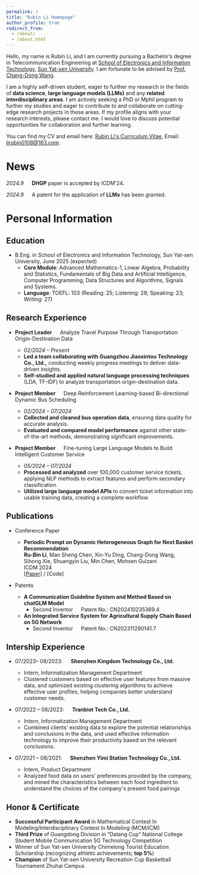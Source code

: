 ```yaml
---
permalink: /
title: "Rubin Li Homepage"
author_profile: true
redirect_from: 
  - /about/
  - /about.html
---
```

Hello, my name is Rubin Li, and I am currently pursuing a Bachelor’s degree in Telecommunication Engineering at [School of Electronics and Information Technology](https://seit.sysu.edu.cn/), [Sun Yat-sen University](https://www.sysu.edu.cn/). I am fortunate to be advised by [Prof. Chang-Dong Wang](https://www.scholat.com/changdongwang.cn).

I am a highly self-driven student, eager to further my research in the fields of **data science**, **large language models (LLMs)** and any **related interdisciplinary areas**. I am actively seeking a PhD or Mphil program to further my studies and eager to contribute to and collaborate on cutting-edge research projects in these areas. If my profile aligns with your research interests, please contact me. I would love to discuss potential opportunities for collaboration and further learning.

You can find my CV and email here: [Rubin Li's Curriculum Vitae](../assets/LrbCV.pdf), Email: lirubin0108@163.com.


News
======
*2024.9* &emsp; **DHGP** paper is accepted by ICDM'24.  


*2024.9* &emsp; A patent for the application of **LLMs** has been granted.



# Personal Information

Education
------

* B.Eng. in School of Electronics and Information Technology, Sun Yat-sen University, June 2025 (expected)
  * **Core Module**: Advanced Mathematics-1, Linear Algebra, Probability and Statistics, Fundamentals of Big Data and
Artificial Intelligence, Computer Programming, Data Structures and Algorithms, Signals and Systems.
  * **Language**: TOEFL: 103 (Reading: 25; Listening: 28; Speaking: 23; Writing: 27)

Research Experience
------
* **Project Leader** &emsp; Analyze Travel Purpose Through Transportation Origin-Destination Data
  * *02/2024 – Present*
  * **Led a team collaborating with Guangzhou Jiaoxintou Technology Co., Ltd.,** conducting weekly progress meetings to deliver data-driven insights.
  * **Self-studied and applied natural language processing techniques** (LDA, TF-IDF) to analyze transportation origin-destination data.

* **Project Member** &emsp; Deep Reinforcement Learning-based Bi-directional Dynamic Bus Scheduling
  * *02/2024 – 07/2024*
  * **Collected and cleaned bus operation data**, ensuring data quality for accurate analysis.
  * **Evaluated and compared model performance** against other state-of-the-art methods, demonstrating significant improvements.

* **Project Member** &emsp; Fine-tuning Large Language Models to Build Intelligent Customer Service
  * *05/2024 – 07/2024*
  * **Processed and analyzed** over 100,000 customer service tickets, applying NLP methods to extract features and perform secondary classification.
  * **Utilized large language model APIs** to convert ticket information into usable training data, creating a complete workflow.

Publications
------

* Conference Paper
  * **Periodic Prompt on Dynamic Heterogeneous Graph for Next Basket Recommendation**  
  **Ru-Bin Li**, Man Sheng Chen, Xin-Yu Ding, Chang-Dong Wang, Sihong Xie, Shuangyin Liu, Min Chen, Mohsen Guizani  
  ICDM 2024  
  [[Paper]](../assets/Periodic%20Prompt%20on%20Dynamic%20Heterogeneous%20Graph%20for%20Next%20Basket%20Recommendation.pdf) / [Code]

* Patents
  * **A Communication Guideline System and Method Based on chatGLM Model** 
    * Second Inventor &emsp; Patent No.: CN202410235369.4
  * **An Integrated Service System for Agricultural Supply Chain Based on 5G Network**
    * Second Inventor &emsp; Patent No.: CN202311290141.7
  

Intership Experience
------
* 07/2023– 08/2023: &emsp; **Shenzhen Kingdom Technology Co., Ltd.**
  * Intern, Informatization Management Department
  * Clustered customers based on effective user features from massive data, and optimized existing clustering
algorithms to achieve effective user profiles, helping companies better understand customer needs.
  <!-- * Supervisor: Professor Hub -->

* 07/2022 – 08/2023: &emsp; **Tranbiot Tech Co., Ltd.**
  * Intern, Informatization Management Department                                       
  * Combined clients’ existing data to explore the potential relationships and conclusions in the data, and used
effective information technology to improve their productivity based on the relevant conclusions.
  <!-- * Supervisor: Professor Git -->
  
* 07/2021 – 08/2021: &emsp; **Shenzhen Yimi Station Technology Co., Ltd.**
  * Intern, Product Department
  * Analyzed food data on users' preferences provided by the company, and mined the characteristics between
each food ingredient to understand the choices of the company's present food pairings
  <!-- * Supervisor: Professor Git -->


Honor & Certificate
------
* **Successful Participant Award** in Mathematical Contest In Modeling/Interdisciplinary Contest In Modeling (MCM/ICM)
* **Third Prize** of Guangdong Division in “Datang Cup” National College Student Mobile Communication 5G Technology Competition
* Winner of Sun Yat-sen University Chimelong Tourist Education Scholarship (recognizing athletic achievements; **top 5%**)
* **Champion** of Sun Yat-sen University Recreation Cup Basketball Tournament Zhuhai Campus 



<!-- This is the front page of a website that is powered by the [Academic Pages template](https://github.com/academicpages/academicpages.github.io) and hosted on GitHub pages. [GitHub pages](https://pages.github.com) is a free service in which websites are built and hosted from code and data stored in a GitHub repository, automatically updating when a new commit is made to the respository. This template was forked from the [Minimal Mistakes Jekyll Theme](https://mmistakes.github.io/minimal-mistakes/) created by Michael Rose, and then extended to support the kinds of content that academics have: publications, talks, teaching, a portfolio, blog posts, and a dynamically-generated CV. You can fork [this repository](https://github.com/academicpages/academicpages.github.io) right now, modify the configuration and markdown files, add your own PDFs and other content, and have your own site for free, with no ads! An older version of this template powers my own personal website at [stuartgeiger.com](http://stuartgeiger.com), which uses [this Github repository](https://github.com/staeiou/staeiou.github.io).

A data-driven personal website
======
Like many other Jekyll-based GitHub Pages templates, Academic Pages makes you separate the website's content from its form. The content & metadata of your website are in structured markdown files, while various other files constitute the theme, specifying how to transform that content & metadata into HTML pages. You keep these various markdown (.md), YAML (.yml), HTML, and CSS files in a public GitHub repository. Each time you commit and push an update to the repository, the [GitHub pages](https://pages.github.com/) service creates static HTML pages based on these files, which are hosted on GitHub's servers free of charge.

Many of the features of dynamic content management systems (like Wordpress) can be achieved in this fashion, using a fraction of the computational resources and with far less vulnerability to hacking and DDoSing. You can also modify the theme to your heart's content without touching the content of your site. If you get to a point where you've broken something in Jekyll/HTML/CSS beyond repair, your markdown files describing your talks, publications, etc. are safe. You can rollback the changes or even delete the repository and start over -- just be sure to save the markdown files! Finally, you can also write scripts that process the structured data on the site, such as [this one](https://github.com/academicpages/academicpages.github.io/blob/master/talkmap.ipynb) that analyzes metadata in pages about talks to display [a map of every location you've given a talk](https://academicpages.github.io/talkmap.html).

Getting started
======
1. Register a GitHub account if you don't have one and confirm your e-mail (required!)
1. Fork [this repository](https://github.com/academicpages/academicpages.github.io) by clicking the "fork" button in the top right. 
1. Go to the repository's settings (rightmost item in the tabs that start with "Code", should be below "Unwatch"). Rename the repository "[your GitHub username].github.io", which will also be your website's URL.
1. Set site-wide configuration and create content & metadata (see below -- also see [this set of diffs](http://archive.is/3TPas) showing what files were changed to set up [an example site](https://getorg-testacct.github.io) for a user with the username "getorg-testacct")
1. Upload any files (like PDFs, .zip files, etc.) to the files/ directory. They will appear at https://[your GitHub username].github.io/files/example.pdf.  
1. Check status by going to the repository settings, in the "GitHub pages" section

Site-wide configuration
------
The main configuration file for the site is in the base directory in [_config.yml](https://github.com/academicpages/academicpages.github.io/blob/master/_config.yml), which defines the content in the sidebars and other site-wide features. You will need to replace the default variables with ones about yourself and your site's github repository. The configuration file for the top menu is in [_data/navigation.yml](https://github.com/academicpages/academicpages.github.io/blob/master/_data/navigation.yml). For example, if you don't have a portfolio or blog posts, you can remove those items from that navigation.yml file to remove them from the header. 

Create content & metadata
------
For site content, there is one markdown file for each type of content, which are stored in directories like _publications, _talks, _posts, _teaching, or _pages. For example, each talk is a markdown file in the [_talks directory](https://github.com/academicpages/academicpages.github.io/tree/master/_talks). At the top of each markdown file is structured data in YAML about the talk, which the theme will parse to do lots of cool stuff. The same structured data about a talk is used to generate the list of talks on the [Talks page](https://academicpages.github.io/talks), each [individual page](https://academicpages.github.io/talks/2012-03-01-talk-1) for specific talks, the talks section for the [CV page](https://academicpages.github.io/cv), and the [map of places you've given a talk](https://academicpages.github.io/talkmap.html) (if you run this [python file](https://github.com/academicpages/academicpages.github.io/blob/master/talkmap.py) or [Jupyter notebook](https://github.com/academicpages/academicpages.github.io/blob/master/talkmap.ipynb), which creates the HTML for the map based on the contents of the _talks directory).

**Markdown generator**

I have also created [a set of Jupyter notebooks](https://github.com/academicpages/academicpages.github.io/tree/master/markdown_generator
) that converts a CSV containing structured data about talks or presentations into individual markdown files that will be properly formatted for the Academic Pages template. The sample CSVs in that directory are the ones I used to create my own personal website at stuartgeiger.com. My usual workflow is that I keep a spreadsheet of my publications and talks, then run the code in these notebooks to generate the markdown files, then commit and push them to the GitHub repository.

How to edit your site's GitHub repository
------
Many people use a git client to create files on their local computer and then push them to GitHub's servers. If you are not familiar with git, you can directly edit these configuration and markdown files directly in the github.com interface. Navigate to a file (like [this one](https://github.com/academicpages/academicpages.github.io/blob/master/_talks/2012-03-01-talk-1.md) and click the pencil icon in the top right of the content preview (to the right of the "Raw | Blame | History" buttons). You can delete a file by clicking the trashcan icon to the right of the pencil icon. You can also create new files or upload files by navigating to a directory and clicking the "Create new file" or "Upload files" buttons. 

Example: editing a markdown file for a talk
![Editing a markdown file for a talk](/images/editing-talk.png)

For more info
------
More info about configuring Academic Pages can be found in [the guide](https://academicpages.github.io/markdown/). The [guides for the Minimal Mistakes theme](https://mmistakes.github.io/minimal-mistakes/docs/configuration/) (which this theme was forked from) might also be helpful. -->

